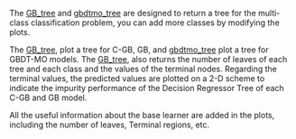 The [GB_tree](GB_tree.py) and [gbdtmo_tree](gbdtmo_tree.py) are designed to return a tree for the multi-class classification problem, you can add more classes by modifying the plots.

The [GB_tree](GB_tree.py), plot a tree for C-GB, GB, and [gbdtmo_tree](gbdtmo_tree.py) plot a tree for GBDT-MO models. 
The [GB_tree](GB_tree.py), also returns the number of leaves of each tree and each class and the values of the terminal nodes. Regarding the terminal values, the predicted values are plotted on a 2-D scheme to indicate the impurity performance of the Decision Regressor Tree of each C-GB and GB model.

All the useful information about the base learner are added in the plots, including the number of leaves, Terminal regions, etc.
